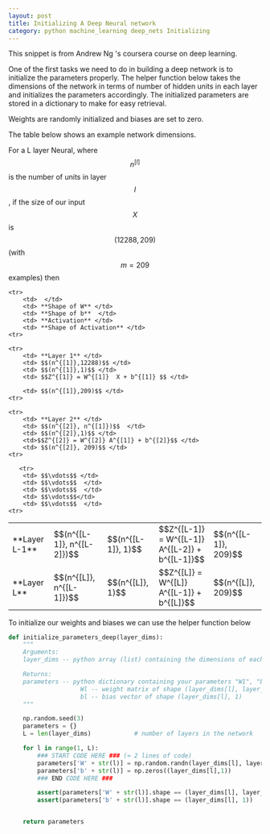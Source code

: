 ```yaml
---
layout: post
title: Initializing A Deep Neural network
category: python machine_learning deep_nets Initializing
---
```

This snippet is from Andrew Ng 's coursera course on deep learning.

One of the first tasks we need to do in building a deep network is to initialize the parameters properly. The helper function below takes the dimensions of the network in terms of number of hidden units in each layer and initializes the parameters accordingly. The initialized parameters are stored in a dictionary to make for easy retrieval.

Weights are randomly initialized and biases are set to zero.

The table below shows an example network dimensions.

For a L layer Neural, where $$n^{[l]}$$ is the number of units in layer $$l$$, if the size of our input $$X$$ is $$(12288, 209)$$ (with $$m=209$$ examples) then

<table style="width:100%">


    <tr>
        <td>  </td>
        <td> **Shape of W** </td>
        <td> **Shape of b**  </td>
        <td> **Activation** </td>
        <td> **Shape of Activation** </td>
    <tr>

    <tr>
        <td> **Layer 1** </td>
        <td> $$(n^{[1]},12288)$$ </td>
        <td> $$(n^{[1]},1)$$ </td>
        <td> $$Z^{[1]} = W^{[1]}  X + b^{[1]} $$ </td>

        <td> $$(n^{[1]},209)$$ </td>
    <tr>

    <tr>
        <td> **Layer 2** </td>
        <td> $$(n^{[2]}, n^{[1]})$$  </td>
        <td> $$(n^{[2]},1)$$ </td>
        <td>$$Z^{[2]} = W^{[2]} A^{[1]} + b^{[2]}$$ </td>
        <td> $$(n^{[2]}, 209)$$ </td>
    <tr>

       <tr>
        <td> $$\vdots$$ </td>
        <td> $$\vdots$$  </td>
        <td> $$\vdots$$  </td>
        <td> $$\vdots$$</td>
        <td> $$\vdots$$  </td>
    <tr>

   <tr>
        <td> **Layer L-1** </td>
        <td> $$(n^{[L-1]}, n^{[L-2]})$$ </td>
        <td> $$(n^{[L-1]}, 1)$$  </td>
        <td>$$Z^{[L-1]} =  W^{[L-1]} A^{[L-2]} + b^{[L-1]}$$ </td>
        <td> $$(n^{[L-1]}, 209)$$ </td>
    <tr>


   <tr>
        <td> **Layer L** </td>
        <td> $$(n^{[L]}, n^{[L-1]})$$ </td>
        <td> $$(n^{[L]}, 1)$$ </td>
        <td> $$Z^{[L]} =  W^{[L]} A^{[L-1]} + b^{[L]}$$</td>
        <td> $$(n^{[L]}, 209)$$  </td>
    <tr>

</table>


To initialize our weights and biases we can use the helper function below


```python
def initialize_parameters_deep(layer_dims):
    """
    Arguments:
    layer_dims -- python array (list) containing the dimensions of each layer in our network

    Returns:
    parameters -- python dictionary containing your parameters "W1", "b1", ..., "WL", "bL":
                    Wl -- weight matrix of shape (layer_dims[l], layer_dims[l-1])
                    bl -- bias vector of shape (layer_dims[l], 1)
    """

    np.random.seed(3)
    parameters = {}
    L = len(layer_dims)            # number of layers in the network

    for l in range(1, L):
        ### START CODE HERE ### (≈ 2 lines of code)
        parameters['W' + str(l)] = np.random.randn(layer_dims[l], layer_dims[l-1])*0.01
        parameters['b' + str(l)] = np.zeros((layer_dims[l],1))
        ### END CODE HERE ###

        assert(parameters['W' + str(l)].shape == (layer_dims[l], layer_dims[l-1]))
        assert(parameters['b' + str(l)].shape == (layer_dims[l], 1))


    return parameters
```
